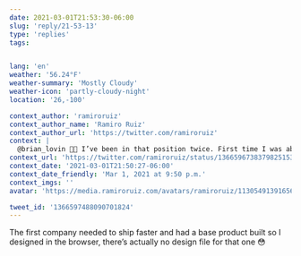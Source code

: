 ```yaml
---
date: 2021-03-01T21:53:30-06:00
slug: 'reply/21-53-13'
type: 'replies'
tags:


lang: 'en'
weather: '56.24°F'
weather-summary: 'Mostly Cloudy'
weather-icon: 'partly-cloudy-night'
location: '26,-100'

context_author: 'ramiroruiz'
context_author_name: 'Ramiro Ruiz'
context_author_url: 'https://twitter.com/ramiroruiz'
context: |
  @brian_lovin ✋🏼 I’ve been in that position twice. First time I was able to sell the idea of a DS but I had to own that project. As the only designer I just had 25% of my time for that and had to build it too.
context_url: 'https://twitter.com/ramiroruiz/status/1366596738379825153?s=12'
context_date: '2021-03-01T21:50:27-06:00'
context_date_friendly: 'Mar 1, 2021 at 9:50 p.m.'
context_imgs: ''
avatar: 'https://media.ramiroruiz.com/avatars/ramiroruiz/1130549139165634566/4SXqYSCJ_bigger.png'

tweet_id: '1366597488090701824'
---
```

The first company needed to ship faster and had a base product built so I designed in the browser, there’s actually no design file for that one 😳
